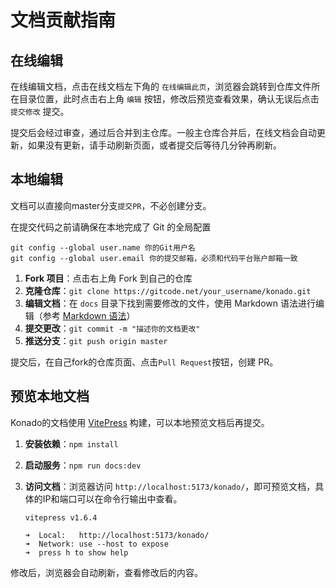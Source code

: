 # 文档贡献指南

## 在线编辑

在线编辑文档，点击在线文档左下角的 `在线编辑此页`，浏览器会跳转到仓库文件所在目录位置，此时点击右上角 `编辑` 按钮，修改后预览查看效果，确认无误后点击 `提交修改` 提交。

提交后会经过审查，通过后合并到主仓库。一般主仓库合并后，在线文档会自动更新，如果没有更新，请手动刷新页面，或者提交后等待几分钟再刷新。

## 本地编辑

文档可以直接向master分支`提交PR`，不必创建分支。

在提交代码之前请确保在本地完成了 Git 的全局配置
```
git config --global user.name 你的Git用户名
git config --global user.email 你的提交邮箱，必须和代码平台账户邮箱一致
```

1. **Fork 项目**：点击右上角 Fork 到自己的仓库  
2. **克隆仓库**：`git clone https://gitcode.net/your_username/konado.git`  
3. **编辑文档**：在 `docs` 目录下找到需要修改的文件，使用 Markdown 语法进行编辑（参考 [Markdown 语法](https://www.markdownguide.org/basic-syntax)）
4. **提交更改**：`git commit -m "描述你的文档更改"`  
5. **推送分支**：`git push origin master`

提交后，在自己fork的仓库页面、点击`Pull Request`按钮，创建 PR。

## 预览本地文档

Konado的文档使用 [VitePress](https://vitepress.dev/) 构建，可以本地预览文档后再提交。

1. **安装依赖**：`npm install`  
2. **启动服务**：`npm run docs:dev`  
3. **访问文档**：浏览器访问 `http://localhost:5173/konado/`，即可预览文档，具体的IP和端口可以在命令行输出中查看。

    ```shell
    vitepress v1.6.4

    ➜  Local:   http://localhost:5173/konado/
    ➜  Network: use --host to expose
    ➜  press h to show help
    ```

修改后，浏览器会自动刷新，查看修改后的内容。